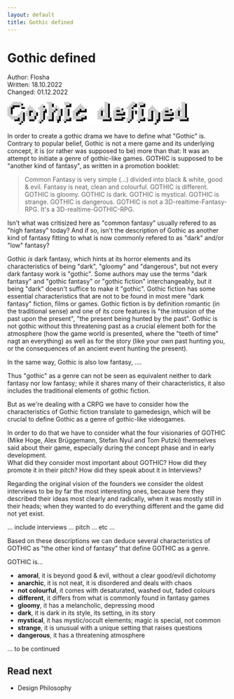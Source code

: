 ```yaml
---
layout: default
title: Gothic defined
---
```


# Gothic defined  

Author: Flosha  
Written: 18.10.2022  
Changed: 01.12.2022  

![Gothic defined](/_img/headings/gothic-defined.png)

In order to create a gothic drama we have to define what "Gothic" is. Contrary to popular belief, Gothic is not a mere game and its underlying concept, it is (or rather was supposed to be) more than that: It was an attempt to initiate a genre of gothic-like games. GOTHIC is supposed to be "another kind of fantasy", as written in a promotion booklet: 

> Common Fantasy is very simple (...) divided into black & white, good & evil. Fantasy is neat, clean and colourful. GOTHIC is different. GOTHIC is gloomy. GOTHIC is dark. GOTHIC is mystical. GOTHIC is strange. GOTHIC is dangerous. GOTHIC is not a 3D-realtime-Fantasy-RPG. It's a 3D-realtime-GOTHIC-RPG.

Isn't what was critisized here as "common fantasy" usually refered to as "high fantasy" today? And if so, isn't the description of Gothic as another kind of fantasy fitting to what is now commonly refered to as "dark" and/or "low" fantasy?  

Gothic *is* dark fantasy, which hints at its horror elements and its characteristics of being "dark", "gloomy" and "dangerous", but not every dark fantasy work is "gothic". Some authors may use the terms "dark fantasy" and "gothic fantasy" or "gothic fiction" interchangeably, but it being "dark" doesn't suffice to make it "gothic". Gothic fiction has some essential characteristics that are not to be found in most mere "dark fantasy" fiction, films or games. Gothic fiction is by definition romantic (in the traditional sense) and one of its core features is "the intrusion of the past upon the present", "the present being hunted by the past". Gothic is not gothic without this threatening past as a crucial element both for the atmosphere (how the game world is presented, where the "teeth of time" nagt an everything) as well as for the story (like your own past hunting you, or the consequences of an ancient event hunting the present).   

In the same way, Gothic is also low fantasy, .... 

Thus "gothic" as a genre can not be seen as equivalent neither to dark fantasy nor low fantasy; while it shares many of their characteristics, it also includes the traditional elements of gothic fiction.  

But as we're dealing with a CRPG we have to consider how the characteristics of Gothic fiction translate to gamedesign, which will be crucial to define Gothic as a genre of gothic-like videogames.

In order to do that we have to consider what the four visionaries of GOTHIC (Mike Hoge, Alex Brüggemann, Stefan Nyul and Tom Putzki) themselves said about their game, especially during the concept phase and in early development.  
What did they consider most important about GOTHIC? How did they promote it in their pitch? How did they speak about it in Interviews?  

Regarding the original vision of the founders we consider the oldest interviews to be by far the most interesting ones, because here they described their ideas most clearly and radically, when it was mostly still in their heads; when they wanted to do everything different and the game did not yet exist.

... include interviews ... pitch ... etc ...


Based on these descriptions we can deduce several characteristics of GOTHIC as "the other kind of fantasy" that define GOTHIC as a genre.

GOTHIC is...

* **amoral**, it is beyond good & evil, without a clear good/evil dichotomy
* **anarchic**, it is not neat, it is disordered and deals with chaos
* **not colourful**, it comes with desaturated, washed out, faded colours
* **different**, it differs from what is commonly found in fantasy games
* **gloomy**, it has a melancholic, depressing mood
* **dark**, it is dark in its style, its setting, in its story
* **mystical**, it has mystic/occult elements; magic is special, not common
* **strange**, it is unusual with a unique setting that raises questions
* **dangerous**, it has a threatening atmosphere





... to be continued


## Read next

* Design Philosophy
